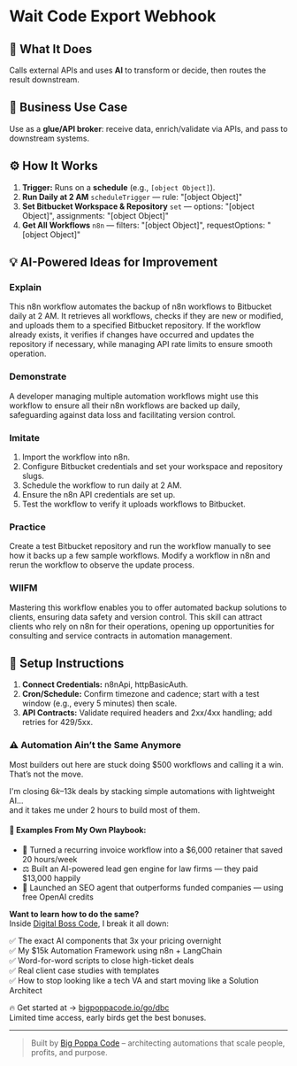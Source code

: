 # Wait Code Export Webhook
## 🚀 What It Does
Calls external APIs and uses **AI** to transform or decide, then routes the result downstream.

## 💼 Business Use Case
Use as a **glue/API broker**: receive data, enrich/validate via APIs, and pass to downstream systems.

## ⚙️ How It Works
1. **Trigger:** Runs on a **schedule** (e.g., `[object Object]`).
2. **Run Daily at 2 AM** `scheduleTrigger` — rule: "[object Object]"
3. **Set Bitbucket Workspace & Repository** `set` — options: "[object Object]", assignments: "[object Object]"
4. **Get All Workflows** `n8n` — filters: "[object Object]", requestOptions: "[object Object]"

## 💡 AI-Powered Ideas for Improvement
### Explain
This n8n workflow automates the backup of n8n workflows to Bitbucket daily at 2 AM. It retrieves all workflows, checks if they are new or modified, and uploads them to a specified Bitbucket repository. If the workflow already exists, it verifies if changes have occurred and updates the repository if necessary, while managing API rate limits to ensure smooth operation.

### Demonstrate
A developer managing multiple automation workflows might use this workflow to ensure all their n8n workflows are backed up daily, safeguarding against data loss and facilitating version control.

### Imitate
1. Import the workflow into n8n.
2. Configure Bitbucket credentials and set your workspace and repository slugs.
3. Schedule the workflow to run daily at 2 AM.
4. Ensure the n8n API credentials are set up.
5. Test the workflow to verify it uploads workflows to Bitbucket.

### Practice
Create a test Bitbucket repository and run the workflow manually to see how it backs up a few sample workflows. Modify a workflow in n8n and rerun the workflow to observe the update process.

### WIIFM
Mastering this workflow enables you to offer automated backup solutions to clients, ensuring data safety and version control. This skill can attract clients who rely on n8n for their operations, opening up opportunities for consulting and service contracts in automation management.

## 🔧 Setup Instructions
1. **Connect Credentials:** n8nApi, httpBasicAuth.
2. **Cron/Schedule:** Confirm timezone and cadence; start with a test window (e.g., every 5 minutes) then scale.
3. **API Contracts:** Validate required headers and 2xx/4xx handling; add retries for 429/5xx.

### ⚠️ Automation Ain’t the Same Anymore

Most builders out here are stuck doing $500 workflows and calling it a win.  
That’s not the move.  

I'm closing $6k–$13k deals by stacking simple automations with lightweight AI...  
and it takes me under 2 hours to build most of them.

#### 🧠 Examples From My Own Playbook:
- 🔁 Turned a recurring invoice workflow into a $6,000 retainer that saved 20 hours/week  
- ⚖️ Built an AI-powered lead gen engine for law firms — they paid $13,000 happily  
- 🚀 Launched an SEO agent that outperforms funded companies — using free OpenAI credits  

**Want to learn how to do the same?**  
Inside [Digital Boss Code](https://bigpoppacode.io/go/dbc), I break it all down:

✅ The exact AI components that 3x your pricing overnight  
✅ My $15k Automation Framework using n8n + LangChain  
✅ Word-for-word scripts to close high-ticket deals  
✅ Real client case studies with templates  
✅ How to stop looking like a tech VA and start moving like a Solution Architect  

🔥 Get started at → [bigpoppacode.io/go/dbc](https://bigpoppacode.io/go/dbc)  
Limited time access, early birds get the best bonuses.

---
> Built by [Big Poppa Code](https://bigpoppacode.io) – architecting automations that scale people, profits, and purpose.
